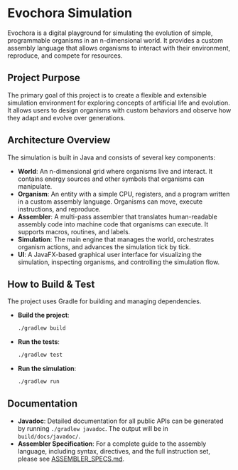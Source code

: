 # Evochora Simulation

Evochora is a digital playground for simulating the evolution of simple, programmable organisms in an n-dimensional world. It provides a custom assembly language that allows organisms to interact with their environment, reproduce, and compete for resources.

## Project Purpose

The primary goal of this project is to create a flexible and extensible simulation environment for exploring concepts of artificial life and evolution. It allows users to design organisms with custom behaviors and observe how they adapt and evolve over generations.

## Architecture Overview

The simulation is built in Java and consists of several key components:

-   **World**: An n-dimensional grid where organisms live and interact. It contains energy sources and other symbols that organisms can manipulate.
-   **Organism**: An entity with a simple CPU, registers, and a program written in a custom assembly language. Organisms can move, execute instructions, and reproduce.
-   **Assembler**: A multi-pass assembler that translates human-readable assembly code into machine code that organisms can execute. It supports macros, routines, and labels.
-   **Simulation**: The main engine that manages the world, orchestrates organism actions, and advances the simulation tick by tick.
-   **UI**: A JavaFX-based graphical user interface for visualizing the simulation, inspecting organisms, and controlling the simulation flow.

## How to Build & Test

The project uses Gradle for building and managing dependencies.

-   **Build the project**:
    ```bash
    ./gradlew build
    ```
-   **Run the tests**:
    ```bash
    ./gradlew test
    ```
-   **Run the simulation**:
    ```bash
    ./gradlew run
    ```

## Documentation

-   **Javadoc**: Detailed documentation for all public APIs can be generated by running `./gradlew javadoc`. The output will be in `build/docs/javadoc/`.
-   **Assembler Specification**: For a complete guide to the assembly language, including syntax, directives, and the full instruction set, please see [ASSEMBLER_SPECS.md](ASSEMBLER_SPECS.md).